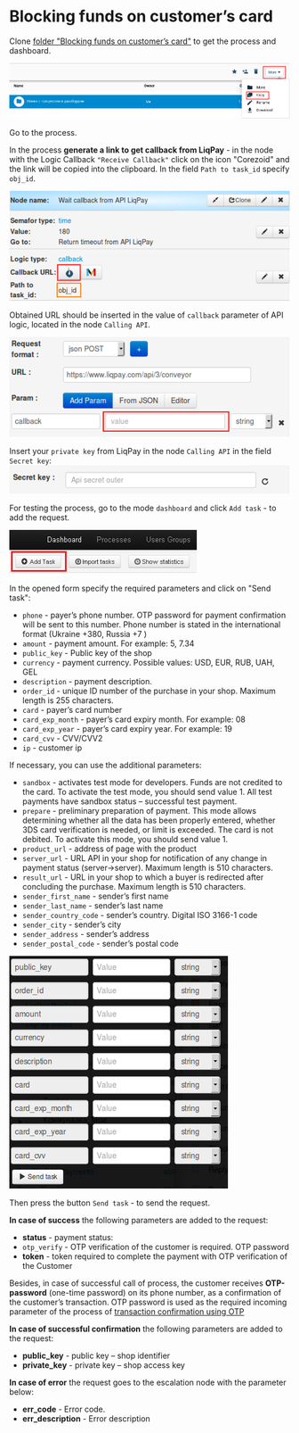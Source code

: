 # Blocking funds on customer’s card

Clone [folder "Blocking funds on customer’s card"](https://admin.corezoid.com/folder/conv/1923) to get the process and dashboard.

![](../img/copy_folder.png)

Go to the process.

In the process **generate a link to get callback from LiqPay** - in the node with the Logic Callback `"Receive Callback"` click on the icon "Corezoid" and the link will be copied into the clipboard.
In the field `Path to task_id` specify `obj_id`.

![](../img/corezoid_callback.png)

Obtained URL should be inserted in the value of `callback` parameter of API logic, located in the node `Calling API`.

![](../img/liqpay_callback.png)

Insert your `private key` from LiqPay in the node `Calling API` in the field `Secret key`:
![](../img/api_secret_outer.png)

For testing the process, go to the mode `dashboard` and click `Add task` - to add the request.

![](../img/mandrill_dashboard.png)

In the opened form specify the required parameters and click on "Send task":

* `phone` - payer’s phone number. OTP password for payment confirmation will be sent to this number. Phone number is stated in the international format (Ukraine +380, Russia +7 )
* `amount` - payment amount. For example: 5, 7.34
* `public_key` - Public key of the shop
* `currency` - payment currency. Possible values: USD, EUR, RUB, UAH, GEL
* `description` - payment description.
* `order_id` - unique ID number of the purchase in your shop. Maximum length is 255 characters.
* `card` - payer’s card number
* `card_exp_month` - payer’s card expiry month. For example: 08
* `card_exp_year` - payer’s card expiry year. For example: 19
* `card_cvv` - CVV/CVV2
* `ip` - customer ip

If necessary, you can use the additional parameters:

* `sandbox` - activates test mode for developers. Funds are not credited to the card. To activate the test mode, you should send value 1. All test payments have sandbox status – successful test payment.
* `prepare` - preliminary preparation of payment. This mode allows determining whether all the data has been properly entered, whether 3DS card verification is needed, or limit is exceeded. The card is not debited. To activate this mode, you should send value 1.
* `product_url` - address of page with the product 
* `server_url` - URL API in your shop for notification of any change in payment status (server->server). Maximum length is 510 characters.
* `result_url` - URL in your shop to which a buyer is redirected after concluding the purchase. Maximum length is 510 characters.
* `sender_first_name` - sender’s first name
* `sender_last_name` - sender’s last name
* `sender_country_code` - sender’s country. Digital ISO 3166-1 code
* `sender_city` - sender’s city
* `sender_address` - sender’s address
* `sender_postal_code` - sender’s postal code

![](../img/hold.png)

Then press the button `Send task` - to send the request.

**In case of success** the following parameters are added to the request:
* **status**  - payment status:
 * `otp_verify` - OTP verification of the customer is required. OTP password
* **token** - token required to complete the payment with OTP verification of the Customer

Besides, in case of successful call of process, the customer receives **ОТР-password** (one-time password) on its phone number, as a confirmation of the customer’s transaction.
ОТР password is used as the required incoming parameter of the process of [transaction confirmation using OTP](https://www.corezoid.com/admin/edit_conv/28246)

**In case of successful confirmation** the following parameters are added to the request:

* **public_key**  - public key – shop identifier
* **private_key**  - private key – shop access key

**In case of error** the request goes to the escalation node with the parameter below:
* **err_code** - Error code.
* **err_description** - Error description
